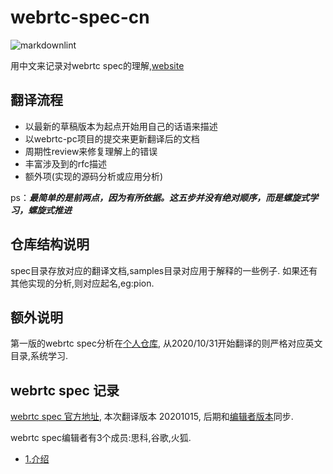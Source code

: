 # webrtc-spec-cn

![markdownlint](https://github.com/spec-rfc-cn/webrtc.spec.cn/workflows/markdownlint-lint/badge.svg)

用中文来记录对webrtc spec的理解,[website](https://spec-rfc-cn.github.io/webrtc.spec.cn)

## 翻译流程

- 以最新的草稿版本为起点开始用自己的话语来描述
- 以webrtc-pc项目的提交来更新翻译后的文档
- 周期性review来修复理解上的错误
- 丰富涉及到的rfc描述
- 额外项(实现的源码分析或应用分析)

ps：___最简单的是前两点，因为有所依据。这五步并没有绝对顺序，而是螺旋式学习，螺旋式推进___

## 仓库结构说明

spec目录存放对应的翻译文档,samples目录对应用于解释的一些例子.
如果还有其他实现的分析,则对应起名,eg:pion.

## 额外说明

第一版的webrtc spec分析在[个人仓库](https://github.com/63isOK/show-me-the-code/tree/master/webrtc#webrtc%E6%A0%87%E5%87%86%E7%86%9F%E6%82%89),
从2020/10/31开始翻译的则严格对应英文目录,系统学习.

## webrtc spec 记录

[webrtc spec 官方地址](https://www.w3.org/TR/webrtc/),
本次翻译版本 20201015, 后期和[编辑者版本](https://w3c.github.io/webrtc-pc/)同步.

webrtc spec编辑者有3个成员:思科,谷歌,火狐.

- [1.介绍](/spec/1.introduction.md)

